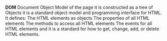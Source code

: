**DOM** 
Document Object Model of the page 
it is constructed as a tree of Objects 
it is a standard object model and programming interface for HTML. 
It defines:
The HTML elements as objects
The properties of all HTML elements The methods to access all HTML elements 
The events for all HTML elements
and it is a standard for how to get, change, add, or delete HTML elements.